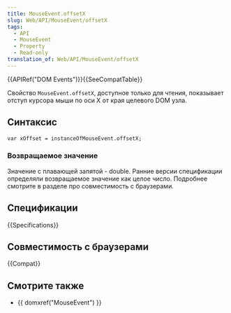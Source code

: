 ```yaml
---
title: MouseEvent.offsetX
slug: Web/API/MouseEvent/offsetX
tags:
  - API
  - MouseEvent
  - Property
  - Read-only
translation_of: Web/API/MouseEvent/offsetX
---
```


{{APIRef("DOM Events")}}{{SeeCompatTable}}

Свойство `MouseEvent.offsetX`, доступное только для чтения, показывает отступ курсора мыши по оси X от края целевого DOM узла.

## Синтаксис

```
var xOffset = instanceOfMouseEvent.offsetX;
```

### Возвращаемое значение

Значение с плавающей запятой - double. Ранние версии спецификации определяли возвращаемое значение как целое число. Подробнее смотрите в разделе про совместимость с браузерами.

## Спецификации

{{Specifications}}

## Совместимость с браузерами

{{Compat}}

## Смотрите также

- {{ domxref("MouseEvent") }}
